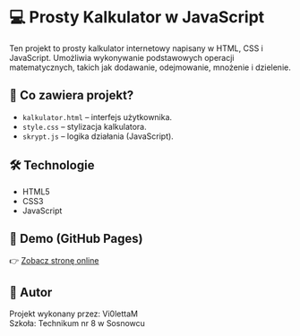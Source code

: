 # 💻 Prosty Kalkulator w JavaScript

Ten projekt to prosty kalkulator internetowy napisany w HTML, CSS i JavaScript. Umożliwia wykonywanie podstawowych operacji matematycznych, takich jak dodawanie, odejmowanie, mnożenie i dzielenie.

## 🔧 Co zawiera projekt?

- `kalkulator.html` – interfejs użytkownika.
- `style.css` – stylizacja kalkulatora.
- `skrypt.js` – logika działania (JavaScript).

## 🛠️ Technologie

- HTML5  
- CSS3
- JavaScript

## 🔗 Demo (GitHub Pages)

👉 [Zobacz stronę online](https://vi0lettam.github.io/kalkulator-js/) 

## 👤 Autor

Projekt wykonany przez: Vi0lettaM   
Szkoła: Technikum nr 8 w Sosnowcu
